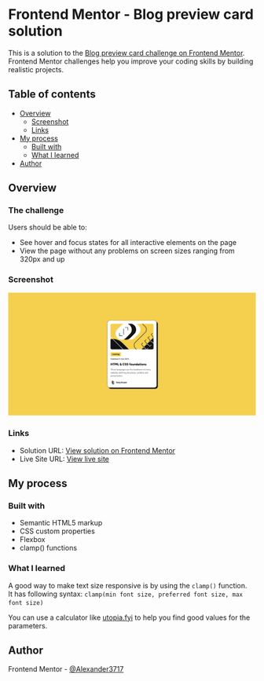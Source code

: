 # Frontend Mentor - Blog preview card solution
This is a solution to the [Blog preview card challenge on Frontend Mentor](https://www.frontendmentor.io/challenges/blog-preview-card-ckPaj01IcS). Frontend Mentor challenges help you improve your coding skills by building realistic projects. 

## Table of contents
- [Overview](#overview)
  - [Screenshot](#screenshot)
  - [Links](#links)
- [My process](#my-process)
  - [Built with](#built-with)
  - [What I learned](#what-i-learned)
- [Author](#author)

## Overview

### The challenge
Users should be able to:

- See hover and focus states for all interactive elements on the page
- View the page without any problems on screen sizes ranging from 320px and up

### Screenshot
![](./screenshot.png)

### Links
- Solution URL: [View solution on Frontend Mentor](https://www.frontendmentor.io/solutions/responsive-blog-preview-card-using-flexbox-and-clamp-functions-7TRBSMbhJH)
- Live Site URL: [View live site](https://alexander3717.github.io/BlogPreviewCardChallenge/)

## My process

### Built with
- Semantic HTML5 markup
- CSS custom properties
- Flexbox
- clamp() functions

### What I learned
A good way to make text size responsive is by using the `clamp()` function.  
It has following syntax: 
`clamp(min font size, preferred font size, max font size)`

You can use a calculator like [utopia.fyi](https://utopia.fyi/) to help you find good values for the parameters.

## Author
Frontend Mentor - [@Alexander3717](https://www.frontendmentor.io/profile/Alexander3717)
